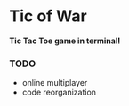 # Tic of War

**Tic Tac Toe game in terminal!**

### TODO
- online multiplayer
- code reorganization